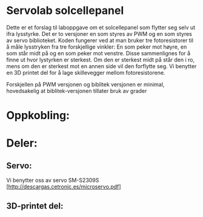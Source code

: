 # Servolab solcellepanel
Dette er et forslag til laboppgave om et solcellepanel som flytter seg selv ut ifra lysstyrke.
Det er to versjoner en som styres av PWM og en som styres av servo biblioteket.
Koden fungerer ved at man bruker tre fotoresistorer til å måle lysstryken fra tre forskjellige vinkler:
En som peker mot høyre, en som står midt på og en som peker mot venstre.
Disse sammenlignes for å finne ut hvor lystyrken er sterkest. Om den er sterkest midt på står den i ro, mens om den er sterkest mot en annen side vil den forflytte seg.
Vi benytter en 3D printet del for å lage skillevegger mellom fotoresistorene.

Forskjellen på PWM versjonen og biblitek versjonen er minimal, hovedsakelig at biblitek-versjonen tillater bruk av grader

# Oppkobling:

# Deler:
## Servo:
Vi benytter oss av servo SM-S2309S [http://descargas.cetronic.es/microservo.pdf]

## 3D-printet del:

